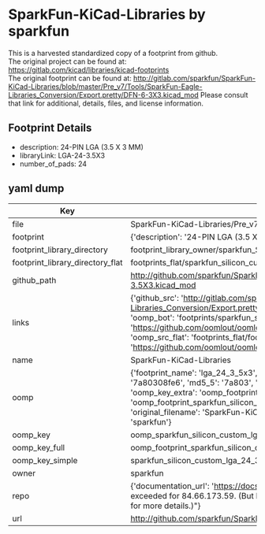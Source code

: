 # SparkFun-KiCad-Libraries by sparkfun  
This is a harvested standardized copy of a footprint from github.  
The original project can be found at:  
https://gitlab.com/kicad/libraries/kicad-footprints  
The original footprint can be found at:
http://gitlab.com/sparkfun/SparkFun-KiCad-Libraries/blob/master/Pre_v7/Tools/SparkFun-Eagle-Libraries_Conversion/Export.pretty/DFN-6-3X3.kicad_mod
Please consult that link for additional, details, files, and license information.  
## Footprint Details
* description: 24-PIN LGA (3.5 X 3 MM)  
* libraryLink: LGA-24-3.5X3  
* number_of_pads: 24  
## yaml dump  
| Key | Value |  
| --- | --- |  
| file | SparkFun-KiCad-Libraries/Pre_v7/Footprints/Silicon-Custom.pretty/LGA-24-3.5X3.kicad_mod |  
| footprint | {'description': '24-PIN LGA (3.5 X 3 MM)', 'libraryLink': 'LGA-24-3.5X3', 'number_of_pads': 24} |  
| footprint_library_directory | footprint_library_owner/sparkfun_SparkFun-KiCad-Libraries |  
| footprint_library_directory_flat | footprints_flat/sparkfun_silicon_custom_lga_24_3_5x3/working |  
| github_path | http://github.com/sparkfun/SparkFun-KiCad-Libraries/blob/master/Pre_v7/Footprints/Silicon-Custom.pretty/LGA-24-3.5X3.kicad_mod |  
| links | {'github_src': 'http://gitlab.com/sparkfun/SparkFun-KiCad-Libraries/blob/master/Pre_v7/Tools/SparkFun-Eagle-Libraries_Conversion/Export.pretty/DFN-6-3X3.kicad_mod', 'github_src_repo': 'https://gitlab.com/kicad/libraries/kicad-footprints', 'oomp_bot': 'footprints/sparkfun_silicon_custom_lga_24_3_5x3/working', 'oomp_bot_github': 'https://github.com/oomlout/oomlout_oomp_footprint_bot/tree/main/footprints/sparkfun_silicon_custom_lga_24_3_5x3/working', 'oomp_src_flat': 'footprints_flat/footprints_flat/sparkfun_silicon_custom_lga_24_3_5x3/working', 'oomp_src_flat_github': 'https://github.com/oomlout/oomlout_oomp_footprint_src/tree/main/footprints_flat/sparkfun_silicon_custom_lga_24_3_5x3/working'} |  
| name | SparkFun-KiCad-Libraries |  
| oomp | {'footprint_name': 'lga_24_3_5x3', 'library_name': 'silicon_custom', 'md5': '7a80308fe61a3dbef7d0b9445bf764de', 'md5_10': '7a80308fe6', 'md5_5': '7a803', 'md5_6': '7a8030', 'oomp_key': 'oomp_sparkfun_silicon_custom_lga_24_3_5x3', 'oomp_key_extra': 'oomp_footprint_sparkfun_silicon_custom_lga_24_3_5x3', 'oomp_key_full': 'oomp_footprint_sparkfun_silicon_custom_lga_24_3_5x3_7a8030', 'oomp_key_simple': 'sparkfun_silicon_custom_lga_24_3_5x3', 'original_filename': 'SparkFun-KiCad-Libraries/Pre_v7/Footprints/Silicon-Custom.pretty/LGA-24-3.5X3.kicad_mod', 'owner_name': 'sparkfun'} |  
| oomp_key | oomp_sparkfun_silicon_custom_lga_24_3_5x3 |  
| oomp_key_full | oomp_footprint_sparkfun_silicon_custom_lga_24_3_5x3 |  
| oomp_key_simple | sparkfun_silicon_custom_lga_24_3_5x3 |  
| owner | sparkfun |  
| repo | {'documentation_url': 'https://docs.github.com/rest/overview/resources-in-the-rest-api#rate-limiting', 'message': "API rate limit exceeded for 84.66.173.59. (But here's the good news: Authenticated requests get a higher rate limit. Check out the documentation for more details.)"} |  
| url | http://github.com/sparkfun/SparkFun-KiCad-Libraries |  

